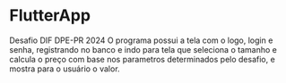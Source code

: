 # FlutterApp
Desafio DIF DPE-PR 2024
O programa possui a tela com o logo, login e senha, registrando no banco e indo para  tela que seleciona o tamanho e calcula o preço com base nos parametros determinados pelo desafio, e mostra para o usuário o valor.
